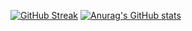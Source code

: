 [![GitHub Streak](https://github-readme-streak-stats.herokuapp.com/?user=francis-tg)](https://git.io/streak-stats)
[![Anurag's GitHub stats](https://github-readme-stats.vercel.app/api?username=francis-tg)](https://github.com/anuraghazra/github-readme-stats)
